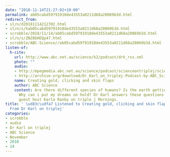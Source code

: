```yaml
---
date: "2018-11-14T21:27:02+10:00"
permalink: ab05cabd59791918de43553a0211d68a20069b3d.html
redirect_from:
- sl/n/d20181114212702.html
- sl/n/s/hab05cabd59791918de43553a0211d68a20069b3d.html
- scrobble/2018/11/14/ab05cabd59791918de43553a0211d68a20069b3d.html
- sl/n/s/ZNZ8bHEQp47.html
- scrobble/ABC-Science//ab05cabd59791918de43553a0211d68a20069b3d.html
listen-of:
  h-cite:
    url: http://www.abc.net.au/science/k2/podcast/drk_rss.xml
    photo: ""
    audio:
    - http://mpegmedia.abc.net.au/science/podcast/scienceontriplej/scienceontriplej20180823.mp3
    - http://archive.org/download/Dr_Karl_on_triplej-Podcast-by-ABC_Science/Creating_gold_clicking_and_skin_flaps.mp3
    name: Creating gold, clicking and skin flaps
    author: ABC Science
    content: Are there different species of humans? Is the earth getting heavier?
      Why can i put my dreams on hold? Dr Karl answers these questions and more, with
      guest host Karla Ranby on triple j Mornings.
title: ' \ud83c\udfa7 Listened to Creating gold, clicking and skin flaps by ABC Science
  From Dr Karl on triplej'
categories:
- scrobble
- audio
- Dr Karl on triplej
- ABC Science
- November
- 2018
- 14
---
```

